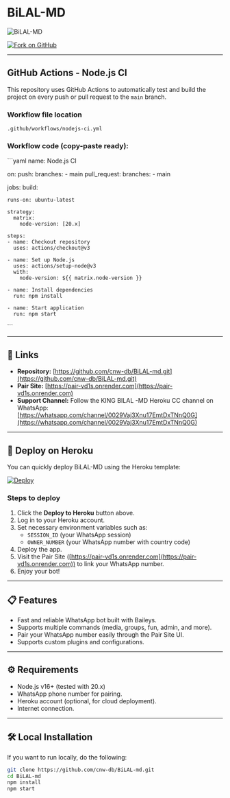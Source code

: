 # BiLAL-MD

![BiLAL-MD](https://files.catbox.moe/kunzpz.png)

[![Fork on GitHub](https://img.shields.io/badge/Fork%20on-GitHub-orange?logo=github)](https://github.com/cnw-db/BiLAL-md/fork)

---

## GitHub Actions - Node.js CI

This repository uses GitHub Actions to automatically test and build the project on every push or pull request to the `main` branch.

### Workflow file location

`.github/workflows/nodejs-ci.yml`

### Workflow code (copy-paste ready):

\```yaml
name: Node.js CI

on:
  push:
    branches:
      - main
  pull_request:
    branches:
      - main

jobs:
  build:

    runs-on: ubuntu-latest

    strategy:
      matrix:
        node-version: [20.x]

    steps:
    - name: Checkout repository
      uses: actions/checkout@v3

    - name: Set up Node.js
      uses: actions/setup-node@v3
      with:
        node-version: ${{ matrix.node-version }}

    - name: Install dependencies
      run: npm install

    - name: Start application
      run: npm start
\```

---

## 🔗 Links

- **Repository:** [https://github.com/cnw-db/BiLAL-md.git](https://github.com/cnw-db/BiLAL-md.git)  
- **Pair Site:** [https://pair-vd1s.onrender.com](https://pair-vd1s.onrender.com)  
- **Support Channel:** Follow the KING BILAL -MD Heroku CC channel on WhatsApp:  
  [https://whatsapp.com/channel/0029Vaj3Xnu17EmtDxTNnQ0G](https://whatsapp.com/channel/0029Vaj3Xnu17EmtDxTNnQ0G)

---

## 🚀 Deploy on Heroku

You can quickly deploy BiLAL-MD using the Heroku template:

[![Deploy](https://www.herokucdn.com/deploy/button.svg)](https://heroku.com/deploy?template=https://github.com/cnw-db/BiLAL-md.git)

### Steps to deploy

1. Click the **Deploy to Heroku** button above.
2. Log in to your Heroku account.
3. Set necessary environment variables such as:
   - `SESSION_ID` (your WhatsApp session)
   - `OWNER_NUMBER` (your WhatsApp number with country code)
4. Deploy the app.
5. Visit the Pair Site ([https://pair-vd1s.onrender.com](https://pair-vd1s.onrender.com)) to link your WhatsApp number.
6. Enjoy your bot!

---

## 📋 Features

- Fast and reliable WhatsApp bot built with Baileys.
- Supports multiple commands (media, groups, fun, admin, and more).
- Pair your WhatsApp number easily through the Pair Site UI.
- Supports custom plugins and configurations.

---

## ⚙️ Requirements

- Node.js v16+ (tested with 20.x)
- WhatsApp phone number for pairing.
- Heroku account (optional, for cloud deployment).
- Internet connection.

---

## 🛠️ Local Installation

If you want to run locally, do the following:

```bash
git clone https://github.com/cnw-db/BiLAL-md.git
cd BiLAL-md
npm install
npm start
